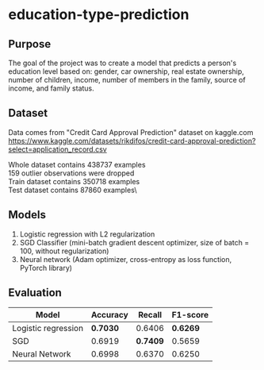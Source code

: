 # education-type-prediction

## Purpose
The goal of the project was to create a model that predicts a person's education level based on: gender, car ownership, real estate ownership, number of children, income, number of members in the family, source of income, and family status.

## Dataset
Data comes from "Credit Card Approval Prediction" dataset on kaggle.com\
https://www.kaggle.com/datasets/rikdifos/credit-card-approval-prediction?select=application_record.csv

Whole dataset contains 438737 examples\
159 outlier observations were dropped\
Train dataset contains 350718 examples\
Test dataset contains 87860 examples\

## Models

1. Logistic regression with L2 regularization
2. SGD Classifier (mini-batch gradient descent optimizer, size of batch = 100, without regularization)
3. Neural network (Adam optimizer, cross-entropy as loss function, PyTorch library)

## Evaluation

| Model               | Accuracy | Recall | F1-score |
| ------------------- | -------- | ------ | -------- |
| Logistic regression | **0.7030**   | 0.6406 | **0.6269**   |
| SGD                 | 0.6919   | **0.7409** | 0.5659   |
| Neural Network      | 0.6998   | 0.6370 | 0.6250   |
